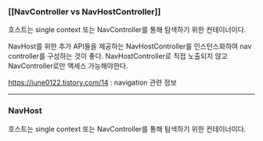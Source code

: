
### [[NavController vs NavHostController]]

호스트는 single context 또는 NavController를 통해 탐색하기 위한 컨테이너이다.

NavHost를 위한 추가 API들을 제공하는 NavHostController를 인스턴스화하여 nav controller를 구성하는 것이 좋다. NavHostController로 직접 노출되지 않고 NavController로만 액세스 가능해야한다.



https://june0122.tistory.com/14 : navigation 관련 정보



----


### NavHost 

호스트는 single context 또는 NavController를 통해 탐색하기 위한 컨테이너이다. 

